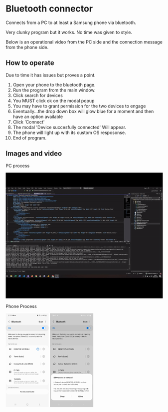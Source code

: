 # Bluetooth connector

Connects from a PC to at least a Samsung phone via bluetooth.

Very clunky program but it works. No time was given to style.

Below is an operational video from the PC side and the connection message from the phone side. 

## How to operate

Due to time it has issues but proves a point.
1. Open your phone to the bluetooth page.
2. Run the program from the main window.
3. Click search for devices
4. You MUST click ok on the modal popup
5. You may have to grant permission for the two devices to engage
6. Eventually...the drop down box will glow blue for a moment and then have an option available
7. Click 'Connect'
8. The modal 'Device succesfully connected' Will appear.
9. The phone will light up with its custom OS resposonse.
10. End of program.

## Images and video

PC process

![](https://github.com/webdesignsbytom/Bluetooth_connector/blob/master/assets/examplegif.gif)

Phone Process

<img height='300px' src='https://github.com/webdesignsbytom/Bluetooth_connector/blob/master/assets/unconnected.jpg?raw=true' alt='phone' />
<img height='300px' src='https://github.com/webdesignsbytom/Bluetooth_connector/blob/master/assets/connected.jpg?raw=true' alt='Card Examples' />

